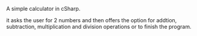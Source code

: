 A simple calculator in cSharp.

it asks the user for 2 numbers and then offers the option for addtion, subtraction, multiplication and division operations or to finish the program.
